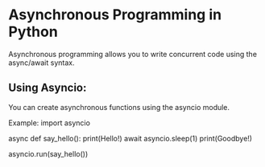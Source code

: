 # Asynchronous Programming in Python
Asynchronous programming allows you to write concurrent code using the async/await syntax.

## Using Asyncio:
You can create asynchronous functions using the asyncio module.

Example:
import asyncio

async def say_hello():
    print(Hello!)
    await asyncio.sleep(1)
    print(Goodbye!)

asyncio.run(say_hello())

